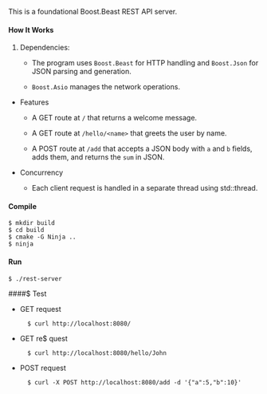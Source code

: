 This is a foundational Boost.Beast REST API server.

#### How It Works

1. Dependencies:
	
    * The program uses `Boost.Beast` for HTTP handling and `Boost.Json` for JSON
	parsing and generation.

	* `Boost.Asio` manages the network operations.

* Features
        
	* A GET route at `/` that returns a welcome message.

    * A GET route at `/hello/<name>` that greets the user by name.

    * A POST route at `/add` that accepts a JSON body with `a` and `b` fields,
      adds them, and returns the `sum` in JSON.

* Concurrency
        
	* Each client request is handled in a separate thread using std::thread.

#### Compile

    $ mkdir build
    $ cd build
    $ cmake -G Ninja ..
    $ ninja

#### Run

    $ ./rest-server

####$  Test

* GET request

        $ curl http://localhost:8080/
    
* GET re$ quest

        $ curl http://localhost:8080/hello/John

* POST request

        $ curl -X POST http://localhost:8080/add -d '{"a":5,"b":10}'
